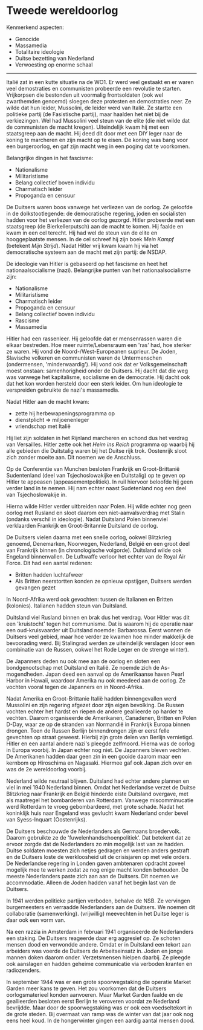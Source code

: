 # Tweede wereldoorlog

Kenmerkend aspecten:

- Genocide
- Massamedia
- Totalitaire ideologie
- Duitse bezetting van Nederland
- Verwoesting op enorme schaal 

-----

Italië zat in een kutte situatie na de WO1. Er werd veel gestaakt en er waren veel demostraties en communisten probeerde een revolutie te starten. Vrijkorpsen die bestonden uit voormalig frontsoldaten (ook wel zwarthemden genoemd) sloegen deze protesten en demostraties neer. Ze wilde dat hun leider, Mussolini, de leider werd van Italië. Ze startte een politieke partij (de Fasistische partij), maar haalden het niet bij de verkiezingen. Wel had Mussolini veel steun van de elite (die niet wilde dat de communisten de macht kregen). Uiteindelijk kwam hij met een staatsgreep aan de macht. Hij deed dit door met een DIY leger naar de koning te marcheren en zijn macht op te eisen. De koning was bang voor een burgeroorlog, en gaf zijn macht weg in een poging dat te voorkomen.

Belangrijke dingen in het fascisme:

- Nationalisme
- Militaristisme
- Belang collectief boven individu
- Charmatisch leider
- Propoganda en censuur

De Duitsers waren boos vanwege het verliezen van de oorlog. Ze geloofde in de dolkstootlegende: de democratische regering, joden en socialisten hadden voor het verliezen van de oorlog gezorgd. Hitler probeerde met een staatsgreep (de Bierkellerputsch) aan de macht te komen. Hij faalde en kwam in een cel terecht. Hij had wel de steun van de elite en hooggeplaatste mensen. In de cel schreef hij zijn boek _Mein Kampf_ (betekent _Mijn Strijd_). Nadat Hitler vrij kwam kwam hij via het democratische systeem aan de macht met zijn partij: de NSDAP.

De ideologie van Hitler is gebaseerd op het fascisme en heet het nationaalsocialisme (nazi). Belangrijke punten van het nationaalsocialisme zijn:

- Nationalisme
- Militaristisme
- Charmatisch leider
- Propoganda en censuur
- Belang collectief boven individu
- Rascisme
- Massamedia

Hitler had een rassenleer. Hij geloofde dat er mensenrassen waren die elkaar bestreden. Hoe meer ruimte/Lebensraum een 'ras' had, hoe sterker ze waren. Hij vond de Noord-/West-Europeanen suprieur. De Joden, Slavische volkeren en communisten waren de Untermenschen (ondermensen, 'minderwaardig'). Hij vond ook dat er Volksgemeinschaft moest onstaan: samenhorigheid onder de Duitsers. Hij dacht dat die weg was vanwege het kapitalisme, socialisme en de democratie. Hij dacht ook dat het kon worden hersteld door een sterk leider. Om hun ideologie te verspreiden gebruikte de nazi's massamedia.

Nadat Hitler aan de macht kwam:

- zette hij herbewapeningsprogramma op
- dienstplicht => miljoenenleger
- vriendschap met Italië

Hij liet zijn soldaten in het Rijnland marcheren en schond dus het verdrag van Versailles. Hitler zette ook het _Heim ins Reich_ programma op waarbij hij alle gebieden die Duitstalig waren bij het Duitse rijk trok. Oostenrijk sloot zich zonder moeite aan. Dit noemen we de Anschluss.

Op de Conferentie van Munchen besloten Frankrijk en Groot-Brittanië Sudentenland (deel van Tsjechoslowakijke en Duitstalig) op te geven op Hitler te appeasen (appeasementpolitiek). In ruil hiervoor beloofde hij geen verder land in te nemen. Hij nam echter naast Sudetenland nog een deel van Tsjechoslowakije in. 

Hierna wilde Hitler verder uitbreiden naar Polen. Hij wilde echter nog geen oorlog met Rusland en sloot daarom een niet-aanvalsverdrag met Stalin (ondanks verschil in ideologie). Nadat Duitsland Polen binnenviel verklaarden Frankrijk en Groot-Britannie Duitsland de oorlog.

De Duitsers vielen daarna met een snelle oorlog, ookwel Blitzkrieg genoemd, Denemarken, Noorwegen, Nederland, België en een groot deel van Frankrijk binnen (in chronologische volgorde). Duitsland wilde ook Engeland binnenvallen. De Luftwaffe verloor het echter van de Royal Air Force. Dit had een aantal redenen:

- Britten hadden luchtafweer
- Als Britten neerstortten konden ze opnieuw opstijgen, Duitsers werden gevangen gezet

In Noord-Afrika werd ook gevochten: tussen de Italianen en Britten (kolonies). Italianen hadden steun van Duitsland.

Duitsland viel Rusland binnen en brak dus het verdrag. Voor Hitler was dit een 'kruistocht' tegen het communisme. Dat is waarom hij de operatie naar een oud-kruisvaarder uit Duitsland noemde: Barbarossa. Eerst wonnen de Duitsers veel gebied, maar hoe verder ze kwamen hoe minder makkelijk de bevoorading werd. Bij Stalingrad werden ze uiteindelijk verslagen (door een combinatie van de Russen, ookwel het Rode Leger en de strenge winter). 

De Japanners deden nu ook mee aan de oorlog en sloten een bondgenootschap met Duitsland en Italië. Ze noemde zich de As-mogendheden. Japan deed een aanval op de Amerikaanse haven Pearl Harbor in Hawaii, waardoor Amerika nu ook meedeed aan de oorlog. Ze vochten vooral tegen de Japanners en in Noord-Afrika. 

Nadat Amerika en Groot-Brittanie Italië hadden binnengevallen werd Mussolini en zijn regering afgezet door zijn eigen bevolking. De Russen vochten echter het hardst en riepen de andere geallieerde op harder te vechten. Daarom organiseerde de Amerikanen, Canadenen, Britten en Polen D-Day, waar ze op de stranden van Normandië in Frankrijk Europa binnen drongen. Toen de Russen Berlijn binnendrongen zijn er eerst felle gevechten op straat geweest. Hierbij zijn grote delen van Berlijn vernietigd. Hitler en een aantal andere nazi's pleegde zelfmoord. Hierna was de oorlog in Europa voorbij. In Japan echter nog niet. De Japanners bleven vechten. De Amerikanen hadden daar geen zin in een gooide daarom maar een kernbom op Hiroschima en Nagasaki. Hiermee gaf ook Japan zich over en was de 2e wereldoorlog voorbij.

Nederland wilde neutraal blijven. Duitsland had echter andere plannen en viel in mei 1940 Nederland binnen. Omdat het Nederlandse verzet de Duitse Blitzkrieg naar Frankrijk en België hinderde eiste Duitsland overgave, met als maatregel het bombarderen van Rotterdam. Vanwege miscomminucatie werd Rotterdam te vroeg gebombardeerd, met grote schade. Nadat het koninklijk huis naar Engeland was gevlucht kwam Nederland onder bevel van Syess-Inquart (Oostenrijks).

De Duitsers beschouwde de Nederlanders als Germaans broedervolk. Daarom gebruikte ze de 'fuwelenhandschoenpolitiek'. Dat betekent dat ze ervoor zorgde dat de Nederlanders zo min mogelijk last van ze hadden. Duitse soldaten moesten zich netjes gedragen en werden anders gestraft en de Duitsers loste de werkloosheid uit de crisisjaren op met vele orders. De Nederlandse regering in Londen gaven ambtenaren opdracht zoveel mogelijk mee te werken zodat ze nog enige macht konden behouden. De meeste Nederlanders paste zich aan aan de Duitsers. Dit noemen we accommodatie. Alleen de Joden hadden vanaf het begin last van de Duitsers.

In 1941 werden politieke partijen verboden, behalve de NSB. Ze vervingen burgemeesters en verraadde Nederlanders aan de Duitsers. We noemen dit collaboratie (samenwerking). (vrijwillig) meevechten in het Duitse leger is daar ook een vorm van.

Na een razzia in Amsterdam in februari 1941 organiseerde de Nederlanders een staking. De Duitsers reageerde daar erg aggresief op. Ze schoten mensen dood en verwondde andere. Omdat er in Duitsland een tekort aan arbeiders was voerde de Duitsers de Arbeitseinsatz in. Joden en jonge mannen doken daarom onder. Verzetsmensen hielpen daarbij. Ze pleegde ook aanslagen en hadden geheime communicatie via verboden kranten en radiozenders. 

In september 1944 was er een grote spoorwegstaking die operatie Market Garden meer kans te geven. Het zou voorkomen dat de Duitsers oorlogsmaterieel konden aanvoeren. Maar Market Garden faalde en de geallieerden besloten eerst Berlijn te veroveren voordat ze Nederland bevrijdde. Maar door de spoorwegstaking was er ook een voedseltekort in de grote steden. Bij overmaat van ramp was de winter van dat jaar ook nog eens heel koud. In de hongerwinter gingen een aardig aantal mensen dood.
